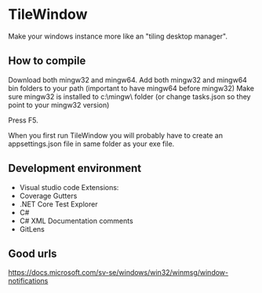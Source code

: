 # TileWindow

Make your windows instance more like an "tiling desktop manager".

## How to compile

Download both mingw32 and mingw64.
Add both mingw32 and mingw64 bin folders to your path (important to have mingw64 before mingw32)
Make sure mingw32 is installed to c:\mingw\ folder (or change tasks.json so they point to your mingw32 version)

Press F5.

When you first run TileWindow you will probably have to create an appsettings.json file in same folder as your exe file.

## Development environment

* Visual studio code
Extensions:
* Coverage Gutters
* .NET Core Test Explorer
* C#
* C# XML Documentation comments
* GitLens

## Good urls

<https://docs.microsoft.com/sv-se/windows/win32/winmsg/window-notifications>

